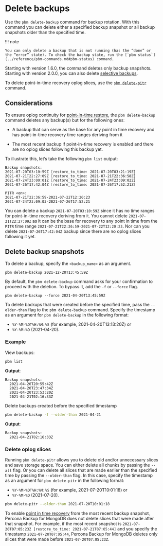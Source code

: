 # Delete backups

Use the ``pbm delete-backup`` command for backup rotation. With this command you can delete either a specified backup snapshot or all backup snapshots older than the specified time.

!!! note 

    You can only delete a backup that is not running (has the “done” or the “error” state). To check the backup state, run the [`pbm status`](../reference/pbm-commands.md#pbm-status) command.

Starting with version 1.6.0, the command deletes only backup snapshots. Starting with version 2.0.0, you can also delete [selective backups](selective-backups.md). 

To delete point-in-time recovery oplog slices, use the [`pbm delete-pitr`](../reference/pbm-commands.md#pbm-delete-pitr) command.


## Considerations

To ensure oplog continuity for [point-in-time restore](point-in-time-recovery.md#restore-to-the-point-in-time), the `pbm delete-backup` command deletes any backup(s) but for the following ones:

* A backup that can serve as the base for any point in time recovery and has point-in-time recovery time ranges deriving from it

* The most recent backup if point-in-time recovery is enabled and there are no oplog slices following this backup yet.

To illustrate this, let’s take the following `pbm list` output:

```
Backup snapshots:
2021-07-20T03:10:59Z [restore_to_time: 2021-07-20T03:21:19Z]
2021-07-21T22:27:09Z [restore_to_time: 2021-07-21T22:36:58Z]
2021-07-24T23:00:01Z [restore_to_time: 2021-07-24T23:09:02Z]
2021-07-26T17:42:04Z [restore_to_time: 2021-07-26T17:52:21Z]

PITR <on>:
2021-07-21T22:36:59-2021-07-22T12:20:23
2021-07-24T23:09:03-2021-07-26T17:52:21
```

You can delete a backup `2021-07-20T03:10:59Z` since it has no time ranges for point-in-time recovery deriving from it. You cannot delete `2021-07-21T22:27:09Z` as it can be the base for recovery to any point in time from the `PITR` time range `2021-07-21T22:36:59-2021-07-22T12:20:23`. Nor can you delete `2021-07-26T17:42:04Z` backup since there are no oplog slices following it yet.

## Delete backup snapshots

To delete a backup, specify the `<backup_name>` as an argument.

```
pbm delete-backup 2021-12-20T13:45:59Z
```

By default, the ``pbm delete-backup`` command asks for your confirmation
to proceed with the deletion. To bypass it, add the `-f` or
`--force` flag.

```
pbm delete-backup --force 2021-04-20T13:45:59Z
```

To delete backups that were created before the specified time, pass the `--older-than` flag to the `pbm delete-backup` command. Specify the timestamp as an argument for `pbm delete-backup` in the following format:

* `%Y-%M-%DT%H:%M:%S` (for example, 2021-04-20T13:13:20Z) or
* `%Y-%M-%D` (2021-04-20).

### Example

View backups:

```sh
pbm list
```

**Output**:

```
Backup snapshots:
  2021-04-20T20:55:42Z
  2021-04-20T23:47:34Z
  2021-04-20T23:53:20Z
  2021-04-21T02:16:33Z
```

Delete backups created before the specified timestamp

```sh
pbm delete-backup -f --older-than 2021-04-21
```

**Output**:

```
Backup snapshots:
  2021-04-21T02:16:33Z
```

### Delete oplog slices

Running `pbm delete-pitr` allows you to delete old and/or unnecessary slices and save storage space. You can either delete all chunks by passing the  `--all` flag. Or you can delete all slices that are made earlier than the specified time by passing the `--older-than` flag. In this case, specify the timestamp as an argument for `pbm delete-pitr` in the following format:

* `%Y-%M-%DT%H:%M:%S` (for example, 2021-07-20T10:01:18) or
* `%Y-%M-%D` (2021-07-20).

```sh
pbm delete-pitr --older-than 2021-07-20T10:01:18
```

To enable [point in time recovery](point-in-time-recovery.md#restore-to-the-point-in-time) from the most recent backup snapshot, Percona Backup for MongoDB does not delete slices that were made after that snapshot. For example, if the most recent snapshot is `2021-07-20T07:05:23Z [restore_to_time: 2021-07-21T07:05:44]` and you specify the timestamp `2021-07-20T07:05:44`, Percona Backup for MongoDB deletes only slices that were made before `2021-07-20T07:05:23Z`.

